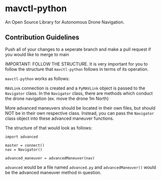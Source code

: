 # mavctl-python

An Open Source Library for Autonomous Drone Navigation.


## Contribution Guidelines

Push all of your changes to a seperate branch and make a pull request if you would like to merge to main

IMPORTANT: FOLLOW THE STRUCTURE.
It is very important for you to follow the structure that `mavctl-python` follows in terms of its operation.

`mavctl-python` works as follows:

`MAVLink` connection is created and a `PyMAVLink` object is passed to the `Navigator` class.
In the `Navigator` class, there are methods which conduct the drone navigation (ex. move the drone 1m North)

More advanced maneuvers should be located in their own files, but should NOT be in their own respective class. 
Instead, you can pass the `Navigator` class object into these advanced maneuver functions.

The structure of that would look as follows:

```
import advanced

master = connect()
nav = Navigator()

advanced_maneuver = advancedManeuver(nav)
```

`advanced` would be a file named `advanced.py` and `advancedManeuver()` would be the advanced maneuver method in question.


